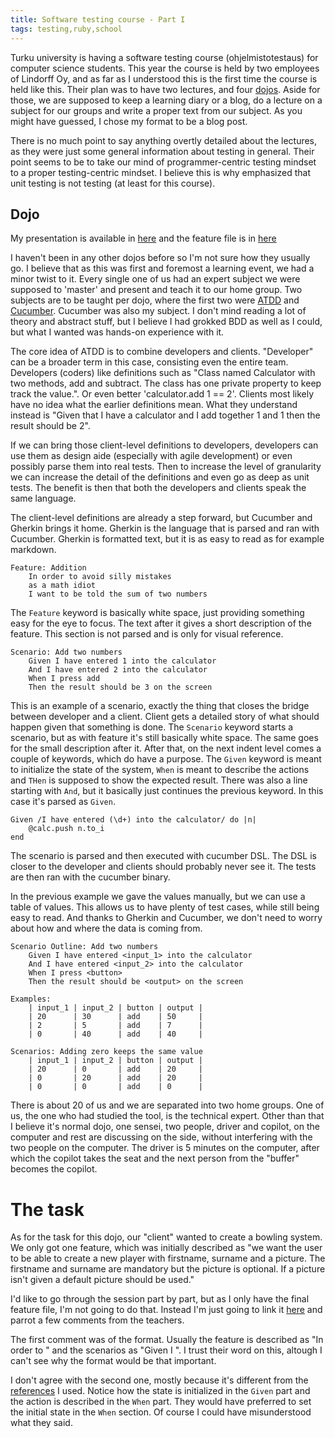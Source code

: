 ```yaml
---
title: Software testing course - Part I
tags: testing,ruby,school
---
```


Turku university is having a software testing course (ohjelmistotestaus) for
computer science students. This year the course is held by two employees of
Lindorff Oy, and as far as I understood this is the first time the course is
held like this. Their plan was to have two lectures, and four
[dojos](http://codingdojo.org/). Aside for those, we are supposed to keep a
learning diary or a blog, do a lecture on a subject for our groups and write a
proper text from our subject. As you might have guessed, I chose my format to
be a blog post.

There is no much point to say anything overtly detailed about the lectures, as
they were just some general information about testing in general. Their point
seems to be to take our mind of programmer-centric testing mindset to a proper
testing-centric mindset. I believe this is why emphasized that unit testing is
not testing (at least for this course).

## Dojo

My presentation is available in [here](/static/data/cucumber.markdown) and the
feature file is in [here](/static/data/player_add.feature)

I haven't been in any other dojos before so I'm not sure how they usually go. I
believe that as this was first and foremost a learning event, we had a minor
twist to it. Every single one of us had an expert subject we were supposed to
'master' and present and teach it to our home group. Two subjects are to be
taught per dojo, where the first two were
[ATDD](https://en.wikipedia.org/wiki/Behavior_Driven_Development) and
[Cucumber](http://cukes.info). Cucumber was also my subject. I don't mind
reading a lot of theory and abstract stuff, but I believe I had grokked BDD as
well as I could, but what I wanted was hands-on experience with it.

The core idea of ATDD is to combine developers and clients. "Developer" can be
a broader term in this case, consisting even the entire team. Developers
(coders) like definitions such as "Class named Calculator with two methods, add
and subtract. The class has one private property to keep track the value.". Or
even better 'calculator.add 1  == 2'. Clients most likely have no idea what the
earlier definitions mean. What they understand instead is "Given that I have a
calculator and I add together 1 and 1 then the result should be 2".

If we can bring those client-level definitions to developers, developers can
use them as design aide (especially with agile development) or even possibly
parse them into real tests. Then to increase the level of granularity we can
increase the detail of the definitions and even go as deep as unit tests. The
benefit is then that both the developers and clients speak the same language.

The client-level definitions are already a step forward, but Cucumber and
Gherkin brings it home. Gherkin is the language that is parsed and ran with
Cucumber. Gherkin is formatted text, but it is as easy to read as for example
markdown.

~~~
Feature: Addition
    In order to avoid silly mistakes
    as a math idiot
    I want to be told the sum of two numbers
~~~

The `Feature` keyword is basically white space, just providing something easy
for the eye to focus. The text after it gives a short description of the
feature. This section is not parsed and is only for visual reference.

~~~
Scenario: Add two numbers
    Given I have entered 1 into the calculator
    And I have entered 2 into the calculator
    When I press add
    Then the result should be 3 on the screen
~~~

This is an example of a scenario, exactly the thing that closes the bridge
between developer and a client. Client gets a detailed story of what should
happen given that something is done. The `Scenario` keyword starts a scenario,
but as with feature it's still basically white space. The same goes for the
small description after it. After that, on the next indent level comes a couple
of keywords, which do have a purpose. The `Given` keyword is meant to
initialize the state of the system, `When` is meant to describe the actions and
`THen` is supposed to show the expected result. There was also a line starting
with `And`, but it basically just continues the previous keyword. In this case
it's parsed as `Given`.

~~~
Given /I have entered (\d+) into the calculator/ do |n|
    @calc.push n.to_i
end
~~~

The scenario is parsed and then executed with cucumber DSL. The DSL is closer
to the developer and clients should probably never see it. The tests are then
ran with the cucumber binary.

In the previous example we gave the values manually, but we can use a table of
values. This allows us to have plenty of test cases, while still being easy to
read. And thanks to Gherkin and Cucumber, we don't need to worry about how and
where the data is coming from.


~~~
Scenario Outline: Add two numbers
    Given I have entered <input_1> into the calculator
    And I have entered <input_2> into the calculator
    When I press <button>
    Then the result should be <output> on the screen

Examples:
    | input_1 | input_2 | button | output |
    | 20      | 30      | add    | 50     |
    | 2       | 5       | add    | 7      |
    | 0       | 40      | add    | 40     |

Scenarios: Adding zero keeps the same value
    | input_1 | input_2 | button | output |
    | 20      | 0       | add    | 20     |
    | 0       | 20      | add    | 20     |
    | 0       | 0       | add    | 0      |
~~~

There is about 20 of us and we are separated into two home groups. One of us,
the one who had studied the tool, is the technical expert. Other than that I
believe it's normal dojo, one sensei, two people, driver and copilot, on the
computer and rest are discussing on the side, without interfering with the two
people on the computer. The driver is 5 minutes on the computer, after which
the copilot takes the seat and the next person from the "buffer" becomes the
copilot.

# The task

As for the task for this dojo, our "client" wanted to create a bowling system.
We only got one feature, which was initially described as "we want the user to
be able to create a new player with firstname, surname and a picture. The
firstname and surname are mandatory but the picture is optional. If a picture
isn't given a default picture should be used."

I'd like to go through the session part by part, but as I only have the final
feature file, I'm not going to do that. Instead I'm just going to link it
[here](/static/data/player_add.feature) and parrot a few comments from the
teachers.

The first comment was of the format. Usually the feature is described as "In
order to <x>" and the scenarios as "Given I <y>". I trust their word on this,
altough I can't see why the format would be that important.

I don't agree with the second one, mostly because it's different from the
[references](https://github.com/cucumber/cucumber/blob/master/examples/i18n/en/features/addition.feature)
I used. Notice how the state is initialized in the `Given` part and the action
is described in the `When` part. They would have preferred to set the initial
state in the `When` section. Of course I could have misunderstood what they said.
